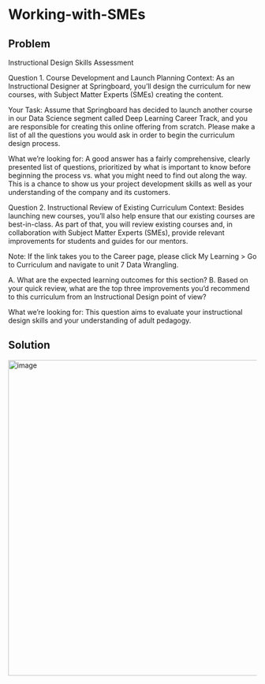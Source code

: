 # Working-with-SMEs

## Problem
 Instructional Design Skills Assessment
 
Question 1. Course Development and Launch Planning
Context: As an Instructional Designer at Springboard, you’ll design the curriculum for new courses, with Subject Matter Experts (SMEs) creating the content. 
 
Your Task: Assume that Springboard has decided to launch another course in our Data Science segment called Deep Learning Career Track, and you are responsible for creating this online offering from scratch. Please make a list of all the questions you would ask in order to begin the curriculum design process.
 
What we’re looking for: A good answer has a fairly comprehensive, clearly presented list of questions, prioritized by what is important to know before beginning the process vs. what you might need to find out along the way. This is a chance to show us your project development skills as well as your understanding of the company and its customers. 
 
Question 2. Instructional Review of Existing Curriculum
Context: Besides launching new courses, you’ll also help ensure that our existing courses are best-in-class. As part of that, you will review existing courses and, in collaboration with Subject Matter Experts (SMEs), provide relevant improvements for students and guides for our mentors. 
 
Note:  If the link takes you to the Career page, please click My Learning > Go to Curriculum and navigate to unit 7 Data Wrangling.

A.             What are the expected learning outcomes for this section? 
B.             Based on your quick review, what are the top three improvements you’d recommend to this curriculum from an Instructional Design point of view?
 
What we’re looking for: This question aims to evaluate your instructional design skills and your understanding of adult pedagogy. 

## Solution
<img width="640" alt="image" src="https://user-images.githubusercontent.com/99791667/159435596-f26c633c-a2f6-4fd1-b468-27cf468b8b24.png">
